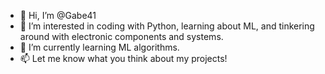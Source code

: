 - 👋 Hi, I’m @Gabe41
- 👀 I’m interested in coding with Python, learning about ML, and tinkering around with electronic components and systems. 
- 🌱 I’m currently learning ML algorithms. 
- 📫 Let me know what you think about my projects!

<!---
Gabe41/Gabe41 is a ✨ special ✨ repository because its `README.md` (this file) appears on your GitHub profile.
You can click the Preview link to take a look at your changes.
--->

